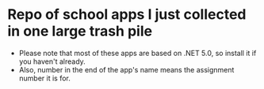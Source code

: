 # Repo of school apps I just collected in one large trash pile
* Please note that most of these apps are based on .NET 5.0, so install it if you haven't already.
* Also, number in the end of the app's name means the assignment number it is for.
